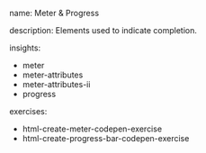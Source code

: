 name: Meter & Progress

description: Elements used to indicate completion.

insights:
  - meter
  - meter-attributes
  - meter-attributes-ii
  - progress

exercises:
  - html-create-meter-codepen-exercise
  - html-create-progress-bar-codepen-exercise
